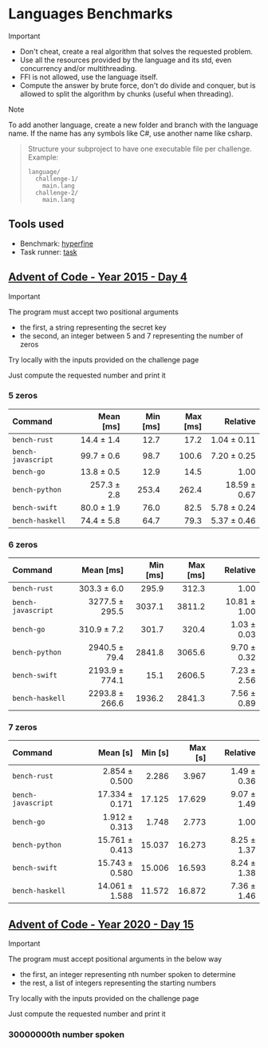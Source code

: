 # Languages Benchmarks

> [!IMPORTANT]
> - Don't cheat, create a real algorithm that solves the requested problem.
> - Use all the resources provided by the language and its std, even concurrency and/or multithreading.
> - FFI is not allowed, use the language itself.
> - Compute the answer by brute force, don't do divide and conquer, but is allowed to split the algorithm by chunks (useful when threading).

> [!NOTE]
> To add another language, create a new folder and branch with the language name. If the name has any symbols like C#, use another name like csharp.

> Structure your subproject to have one executable file per challenge. Example:
>
> ```shell
> language/
>   challenge-1/
>     main.lang
>   challenge-2/
>     main.lang
> ```

## Tools used

- Benchmark: [hyperfine](https://github.com/sharkdp/hyperfine)
- Task runner: [task](https://taskfile.dev/)

## [Advent of Code - Year 2015 - Day 4](https://adventofcode.com/2015/day/4)

> [!IMPORTANT]
> The program must accept two positional arguments
>
> - the first, a string representing the secret key
> - the second, an integer between 5 and 7 representing the number of zeros
>
> Try locally with the inputs provided on the challenge page
>
> Just compute the requested number and print it

### 5 zeros

| Command            |   Mean [ms] | Min [ms] | Max [ms] |     Relative |
| :----------------- | ----------: | -------: | -------: | -----------: |
| `bench-rust`       |  14.4 ± 1.4 |     12.7 |     17.2 |  1.04 ± 0.11 |
| `bench-javascript` |  99.7 ± 0.6 |     98.7 |    100.6 |  7.20 ± 0.25 |
| `bench-go`         |  13.8 ± 0.5 |     12.9 |     14.5 |         1.00 |
| `bench-python`     | 257.3 ± 2.8 |    253.4 |    262.4 | 18.59 ± 0.67 |
| `bench-swift`      |  80.0 ± 1.9 |     76.0 |     82.5 |  5.78 ± 0.24 |
| `bench-haskell`    |  74.4 ± 5.8 |     64.7 |     79.3 |  5.37 ± 0.46 |

### 6 zeros

| Command            |      Mean [ms] | Min [ms] | Max [ms] |     Relative |
| :----------------- | -------------: | -------: | -------: | -----------: |
| `bench-rust`       |    303.3 ± 6.0 |    295.9 |    312.3 |         1.00 |
| `bench-javascript` | 3277.5 ± 295.5 |   3037.1 |   3811.2 | 10.81 ± 1.00 |
| `bench-go`         |    310.9 ± 7.2 |    301.7 |    320.4 |  1.03 ± 0.03 |
| `bench-python`     |  2940.5 ± 79.4 |   2841.8 |   3065.6 |  9.70 ± 0.32 |
| `bench-swift`      | 2193.9 ± 774.1 |     15.1 |   2606.5 |  7.23 ± 2.56 |
| `bench-haskell`    | 2293.8 ± 266.6 |   1936.2 |   2841.3 |  7.56 ± 0.89 |

### 7 zeros

| Command            |       Mean [s] | Min [s] | Max [s] |    Relative |
| :----------------- | -------------: | ------: | ------: | ----------: |
| `bench-rust`       |  2.854 ± 0.500 |   2.286 |   3.967 | 1.49 ± 0.36 |
| `bench-javascript` | 17.334 ± 0.171 |  17.125 |  17.629 | 9.07 ± 1.49 |
| `bench-go`         |  1.912 ± 0.313 |   1.748 |   2.773 |        1.00 |
| `bench-python`     | 15.761 ± 0.413 |  15.037 |  16.273 | 8.25 ± 1.37 |
| `bench-swift`      | 15.743 ± 0.580 |  15.006 |  16.593 | 8.24 ± 1.38 |
| `bench-haskell`    | 14.061 ± 1.588 |  11.572 |  16.872 | 7.36 ± 1.46 |

## [Advent of Code - Year 2020 - Day 15](https://adventofcode.com/2020/day/15)

> [!IMPORTANT]
> The program must accept positional arguments in the below way
>
> - the first, an integer representing nth number spoken to determine
> - the rest, a list of integers representing the starting numbers
>
> Try locally with the inputs provided on the challenge page
>
> Just compute the requested number and print it

### 30000000th number spoken

